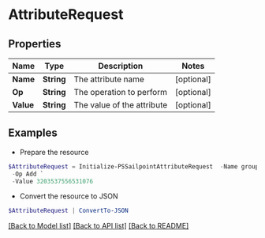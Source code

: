 # AttributeRequest
## Properties

Name | Type | Description | Notes
------------ | ------------- | ------------- | -------------
**Name** | **String** | The attribute name | [optional] 
**Op** | **String** | The operation to perform | [optional] 
**Value** | **String** | The value of the attribute | [optional] 

## Examples

- Prepare the resource
```powershell
$AttributeRequest = Initialize-PSSailpointAttributeRequest  -Name groups `
 -Op Add `
 -Value 3203537556531076
```

- Convert the resource to JSON
```powershell
$AttributeRequest | ConvertTo-JSON
```

[[Back to Model list]](../README.md#documentation-for-models) [[Back to API list]](../README.md#documentation-for-api-endpoints) [[Back to README]](../README.md)

